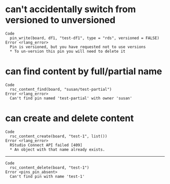 # can't accidentally switch from versioned to unversioned

    Code
      pin_write(board, df1, "test-df1", type = "rds", versioned = FALSE)
    Error <rlang_error>
      Pin is versioned, but you have requested not to use versions
      * To un-version this pin you will need to delete it

# can find content by full/partial name

    Code
      rsc_content_find(board, "susan/test-partial")
    Error <rlang_error>
      Can't find pin named 'test-partial' with owner 'susan'

# can create and delete content

    Code
      rsc_content_create(board, "test-1", list())
    Error <rlang_error>
      RStudio Connect API failed [409]
      * An object with that name already exists.

---

    Code
      rsc_content_delete(board, "test-1")
    Error <pins_pin_absent>
      Can't find pin with name 'test-1'

